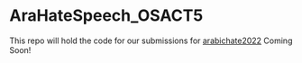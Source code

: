# AraHateSpeech_OSACT5
This repo will hold the code for our submissions for [arabichate2022](https://sites.google.com/view/arabichate2022/home)
Coming Soon!

